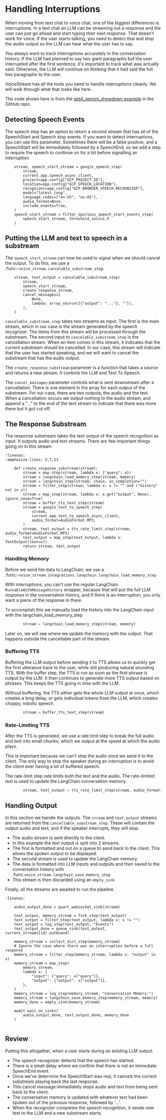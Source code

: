 # Handling Interruptions

When moving from text chat to voice chat, one of the biggest differences is interruptions.  In a text chat an LLM can
be streaming out a response and the user can just go ahead and start typing their next response.  That doesn't work for
voice.  If the user starts talking, you need to detect that and stop the audio output so the LLM can hear what the user
has to say.  

You always want to track interruptions accurately in the conversation history.  If the LLM had planned to say two giant
paragraphs but the user interrupted after the first sentence, it's important to track what was actually said.  Otherwise,
the LLM will continue on thinking that it had said the full two paragraphs to the user.

VoiceStream has all the tools you need to handle interruptions cleanly.  We will walk through what that looks like here.

The code shown here is from the [gpt4_gemini_showdown example](https://github.com/DaveDeCaprio/voice-stream/blob/main/examples/gpt4_gemini_showdown/main.py) in the GitHub repo.

## Detecting Speech Events

The speech step has an option to return a second stream that has all of the SpeechStart and Speech stop events.  If you
want to detect interruptions, you can use this parameter.  Sometimes there will be a false positive, and a SpeechStart
will be immediately followed by a SpeechEnd, so we add a step to require the speech to continue on for a bit before 
signalling an interruption.

```{code-block} python
    stream, speech_start_stream = google_speech_step(
        stream,
        current_app.speech_async_client,
        project=app.config["GCP_PROJECT_ID"],
        location=app.config["GCP_SPEECH_LOCATION"],
        recognizer=app.config["GCP_BROWSER_SPEECH_RECOGNIZER"],
        model="latest_long",
        language_codes=["en-US", "es-US"],
        audio_format=None,
        include_events=True,
    )
    speech_start_stream = filter_spurious_speech_start_events_step(
        speech_start_stream, threshold_secs=1.5
    )
```

## Putting the LLM and text to speech in a substream

The `speech_start_stream` can now be used to signal when we should cancel the output.  To do this, we
use a :func:`~voice_stream.cancelable_substream_step`.  

```{code-block} python
    stream, text_output = cancelable_substream_step(
        stream,
        speech_start_stream,
        create_response_stream,
        cancel_messages=[
            None,
            lambda: array_source([{"output": "..."}, ""]),
        ],
    )
```

`cancelable_substream_step` takes two streams as input.  The first is the main stream, which in our case
is the stream generated by the speech recognizer.  The items from this stream will be processed through the 
substream.  The second input to `cancelable_substream_step` is the cancellation stream.  When an item comes 
in this stream, it indicates that the current substream should be cancelled.  In our case, this stream will
indicate that the user has started speaking, and we will want to cancel the substream that has the audio output.

The `create_response_substream` parameter is a function that takes a source and returns a new stream.  It controls 
the LLM and Text To Speech.  

The `cancel_messages` parameter controls what is sent downstream after a cancellation.  There is one element in the
array for each output of the substream.  For our case, there are two outputs, the audio and the text.  When
a cancellation occurs we output nothing to the audio stream, and append a "..." to the end of the text stream 
to indicate that there was more there but it got cut off.

## The Response Substream

The response substream takes the text output of the speech recognition as input.
It outputs audio and text streams.  There are few important things going on in this stream

```{code-block} python
:linenos:
:emphasize-lines: 3,7,13

    def create_response_substream(stream):
        stream = map_step(stream, lambda x: {"query": x})
        stream = langchain_load_memory_step(stream, memory)
        stream = langchain_step(stream, chain, on_completion="")
        stream = filter_step(stream, lambda x: x != "" and ("history" not in x))
        stream = map_step(stream, lambda x: x.get("output", None), ignore_none=True)
        stream = buffer_tts_text_step(stream)
        stream = google_text_to_speech_step(
            stream,
            current_app.text_to_speech_async_client,
            audio_format=AudioFormat.MP3,
        )
        stream, text_output = tts_rate_limit_step(stream, audio_format=AudioFormat.MP3)
        text_output = map_step(text_output, lambda x: TextOutput(text=x))
        return stream, text_output
```

### Handling Memory

Before we send hte data to LangChain, we use a 
:func:`~voice_stream.integrations.langchain.langchain_load_memory_step`

WIth interruptions, you can't use the regular LangChain `RunnableWithMessageHistory` 
wrapper, because that will put the full LLM response in the conversation history, and
if there is an interruption, you only want a piece of the response in there.

To accomplish this we manually load the history into the LangChain input with the langchain_load_memory_step

```python
        stream = langchain_load_memory_step(stream, memory)
```        
Later on, we will see where we update the memory with the output.  That happens outside the
cancellable part of the stream.

### Buffering TTS

Buffering the LLM output before sending it to TTS allows us to quickly get the first utterance 
back to the user, while still producing natural sounding TTS.  With the buffer step, the 
TTS is run as soon as the first phrase is output by the LLM.  It then continues to generate more
TTS output based on phrases.  This keeps the TTS going in time with the LLM.

Without buffering, the TTS either gets the whole LLM output at once, which creates a long delay,
or gets individual tokens from the LLM, which creates choppy, robotic speech.

```python
        stream = buffer_tts_text_step(stream)
```        

### Rate-Limiting TTS

After the TTS is generated, we use a rate limit step to break the full audio and text into small
chunks, which we output at the speed at which the audio plays.  

This is important because we can't stop the audio once we send it to the client.  The only way
to stop the speaker during an interruption is to avoid the client ever having a lot of 
buffered speech.

The rate-limit step rate limits both the text and the audio.  The rate-limited text is used
to update the LangChain conversation memory.

```python
        stream, text_output = tts_rate_limit_step(stream, audio_format=AudioFormat.MP3)
```        

## Handling Output

In this section we handle the outputs.  The `stream` and `text_output` streams are
returned from the `cancellable_substream_step`.  These will contain the output audio and
text, and if the speaker interrupts, they will stop.  

* The audio stream is sent directly to the client.
* In this example the text output is split into 2 streams.
* The first is formatted and out on a queue to send back to the client.  This allows the
  spoken output to be displayed.
* The second stream is used to update the LangChain memory.
* The data is formatted into LLM inputs and outputs and then saved to the
  conversation history with :func:`voice_stream.langchain_save_memory_step`
* This stream is then discarded using an `empty_sink`

Finally, all the streams are awaited to run the pipeline.

```{code-block} python
:linenos:

    audio_output_done = quart_websocket_sink(stream)

    text_output, memory_stream = fork_step(text_output)
    text_output = filter_step(text_output, lambda x: x != "")
    text_output = log_step(text_output, "Events")
    text_output_done = queue_sink(text_output, current_streams[id].outbound)

    memory_stream = collect_dict_step(memory_stream)
    # Ignore the case where there was an interruption before a full response
    memory_stream = filter_step(memory_stream, lambda x: "output" in x)
    memory_stream = map_step(
        memory_stream,
        lambda x: {
            "input": {"query": x["query"]},
            "output": {"output": x["output"]},
        },
    )
    memory_stream = log_step(memory_stream, "Conversation Memory:")
    memory_stream = langchain_save_memory_step(memory_stream, memory)
    memory_done = empty_sink(memory_stream)

    await wait_on_sinks(
        audio_output_done, text_output_done, memory_done
    )
    
```

## Review

Putting this altogether, when a user starts during an existing LLM output:
* The speech recognizer detects that the speech has started.
* There is a small delay where we confirm that there is not an immediate SpeechEnd event.
* Once we've determine the SpeechStart was real, it cancels the current substream 
  playing back the last response.
* This cancel message immediately stops audio and text from being sent back to the client.
* The conversation memory is updated with whatever text had been spoken out of the
  previous response, followed by '...'.
* When the recognizer completes the speech recognition, it sends new text to the LLM
  and a new substream starts.
